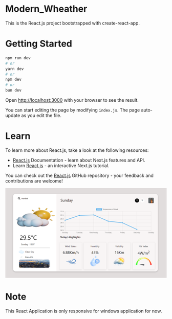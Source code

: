 # Modern_Wheather
This is the React.js project bootstrapped with create-react-app.

# Getting Started
```python
npm run dev
# or
yarn dev
# or
npm dev
# or
bun dev
```
 Open [http://localhost:3000](http://localhost:3000/) with your browser to see the result.
 
 You can start editing the page by modifying ```index.js```. The page auto-update as you edit the file.

 # Learn 
 To learn more about React.js, take a look at the following resources:

- [React.js](https://react.dev/) Documentation - learn about Next.js features and API.
- Learn [React.js](https://react.dev/blog) - an interactive Next.js tutorial.
  
You can check out the [React.js](https://github.com/facebook/react/releases) GitHub repository - your feedback and contributions are welcome!

![Image Link](https://github.com/tejugawande25/modern_wheather/blob/master/modern_wheather_github.png)

# Note
This React Application is only responsive for windows application for now.
